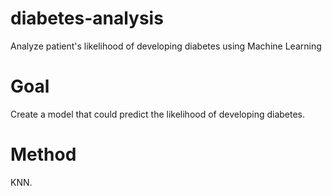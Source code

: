# diabetes-analysis
Analyze patient's likelihood  of developing diabetes using Machine Learning

# Goal
Create a model that could predict the likelihood  of developing diabetes.

# Method 
KNN.
